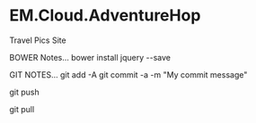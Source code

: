 # EM.Cloud.AdventureHop
Travel Pics Site

BOWER Notes...
bower install jquery --save


GIT NOTES...
git add -A
git commit -a -m "My commit message" 

git push

git pull
